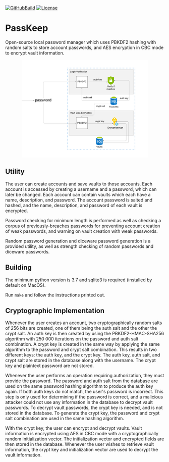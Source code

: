 [![GitHubBuild](https://github.com/bkthomps/PassKeep/workflows/build/badge.svg)](https://github.com/bkthomps/PassKeep)
[![License](https://img.shields.io/badge/license-MIT-blue.svg)](https://github.com/bkthomps/PassKeep/blob/main/LICENSE)

# PassKeep
Open-source local password manager which uses PBKDF2 hashing with random salts to store account passwords, and
AES encryption in CBC mode to encrypt vault information.

<p align="center">
  <img src="https://raw.githubusercontent.com/bkthomps/PassKeep/main/flow_chart.png" width="400" title="Flow Chart" alt="Flow chart of the salt and hashing">
</p>

## Utility
The user can create accounts and save vaults to those accounts. Each account is accessed by creating a username and a
password, which can later be changed. Each account can contain vaults which each have a name, description, and password.
The account password is salted and hashed, and the name, description, and password of each vault is encrypted.

Password checking for minimum length is performed as well as checking a corpus of previously-breaches passwords for
preventing account creation of weak passwords, and warning on vault creation with weak passwords.

Random password generation and diceware password generation is a provided utility, as well as strength checking of
random passwords and diceware passwords.

## Building
The minimum python version is 3.7 and sqlite3 is required (installed by default on MacOS).

Run `make` and follow the instructions printed out.

## Cryptographic Implementation
Whenever the user creates an account, two cryptographically random salts of 256 bits are created, one of them being the
auth salt and the other the crypt salt. An auth key is then created by using the PBKDF2-HMAC-SHA256 algorithm with
250 000 iterations on the password and auth salt combination. A crypt key is created in the same way by applying the
same algorithm to the password and crypt salt combination. This results in two different keys: the auth key, and the
crypt key. The auth key, auth salt, and crypt salt are stored in the database along with the username. The crypt key
and plaintext password are not stored.

Whenever the user performs an operation requiring authorization, they must provide the password. The password and auth
salt from the database are used on the same password hashing algorithm to produce the auth key again. If both auth keys
do not match, the user's password is incorrect. This step is only used for determining if the password is correct, and
a malicious attacker could not use any information in the database to decrypt vault passwords. To decrypt vault
passwords, the crypt key is needed, and is not stored in the database. To generate the crypt key, the password and
crypt salt combination are used in the same hashing algorithm.

With the crypt key, the user can encrypt and decrypt vaults. Vault information is encrypted using AES in CBC mode with
a cryptographically random initialization vector. The initialization vector and encrypted fields are then stored in the
database. Whenever the user wishes to retrieve vault information, the crypt key and initialization vector are used to
decrypt the vault information.
